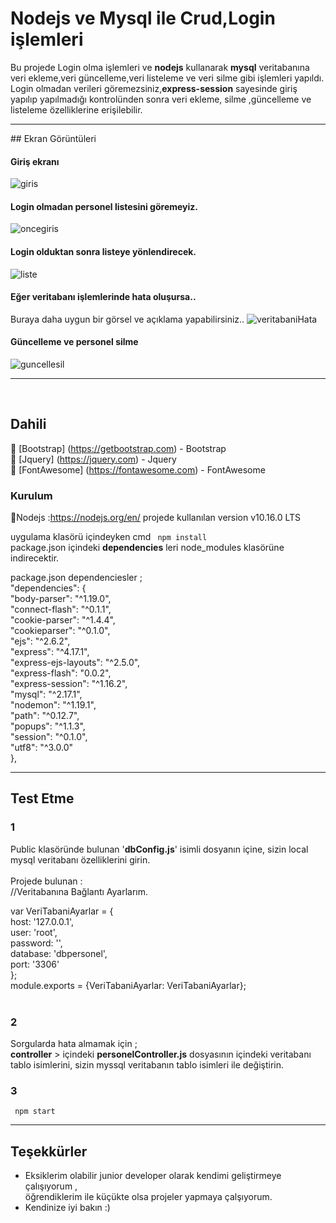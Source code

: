 # Nodejs ve Mysql ile Crud,Login işlemleri
Bu projede Login olma işlemleri ve **nodejs** kullanarak **mysql** veritabanına veri ekleme,veri güncelleme,veri listeleme ve veri silme gibi işlemleri yapıldı.
Login olmadan verileri göremezsiniz,**express-session** sayesinde giriş yapılıp yapılmadığı kontrolünden sonra veri ekleme, silme ,güncelleme ve listeleme özelliklerine erişilebilir.

<hr>
## Ekran Görüntüleri

#### Giriş ekranı
![giris](https://user-images.githubusercontent.com/33864154/63190647-5450e000-c06f-11e9-88ee-ff54a7d75245.png) <br>

#### Login olmadan personel listesini göremeyiz.
![oncegiris](https://user-images.githubusercontent.com/33864154/63190648-54e97680-c06f-11e9-8588-d87e66d4a25a.png)

#### Login olduktan sonra listeye yönlendirecek.
![liste](https://user-images.githubusercontent.com/33864154/63190650-54e97680-c06f-11e9-8e73-5dbfcf73c495.png)
#### Eğer veritabanı işlemlerinde hata oluşursa..
Buraya daha uygun bir görsel ve açıklama yapabilirsiniz..
![veritabaniHata](https://user-images.githubusercontent.com/33864154/63190649-54e97680-c06f-11e9-9601-4590c9ddf5cd.png)


#### Güncelleme ve personel silme
![guncellesil](https://user-images.githubusercontent.com/33864154/63190651-55820d00-c06f-11e9-835c-748206d85d47.png)

<hr>
<br>

## Dahili

💜 [Bootstrap] (https://getbootstrap.com) - Bootstrap <br>
🔶 [Jquery] (https://jquery.com) - Jquery<br>
📘 [FontAwesome] (https://fontawesome.com) - FontAwesome<br>


### Kurulum
💚Nodejs :https://nodejs.org/en/ 
projede kullanılan version v10.16.0 LTS

uygulama klasörü içindeyken 
cmd <code> npm install</code><br>
package.json içindeki **dependencies** leri node_modules klasörüne indirecektir. <br>

package.json dependenciesler ;<br>
"dependencies": {<br>
    "body-parser": "^1.19.0",<br>
    "connect-flash": "^0.1.1",<br>
    "cookie-parser": "^1.4.4",<br>
    "cookieparser": "^0.1.0",<br>
    "ejs": "^2.6.2",<br>
    "express": "^4.17.1",<br>
    "express-ejs-layouts": "^2.5.0",<br>
    "express-flash": "0.0.2",<br>
    "express-session": "^1.16.2",<br>
    "mysql": "^2.17.1",<br>
    "nodemon": "^1.19.1",<br>
    "path": "^0.12.7",<br>
    "popups": "^1.1.3",<br>
    "session": "^0.1.0",<br>
    "utf8": "^3.0.0"<br>
  },
  <br>

<hr>

## Test Etme
### 1
Public klasöründe bulunan '**dbConfig.js**' isimli dosyanın içine, sizin local mysql veritabanı özelliklerini girin.<br><br>
Projede bulunan : <br>
//Veritabanına Bağlantı Ayarlarım.<br>

var VeriTabaniAyarlar = {<br>
    host: '127.0.0.1',<br>
    user: 'root',<br>
    password: '',<br>
    database: 'dbpersonel',<br>
    port: '3306'<br>
};<br>
module.exports = {VeriTabaniAyarlar: VeriTabaniAyarlar}; <br><br>
### 2 
Sorgularda hata almamak için ; <br>
**controller** > içindeki **personelController.js** dosyasının içindeki veritabanı tablo isimlerini, sizin myssql veritabanın tablo isimleri ile değiştirin.<br>

### 3 

<code> npm start </code>



<hr>




## Teşekkürler

* Eksiklerim olabilir junior developer olarak kendimi geliştirmeye çalışıyorum ,<br> öğrendiklerim ile küçükte olsa projeler yapmaya çalşıyorum.
* Kendinize iyi bakın :)



